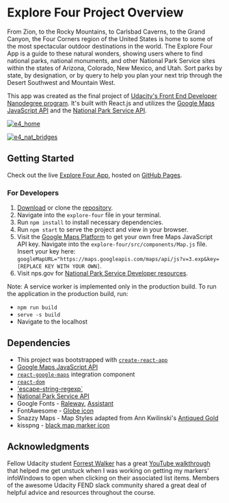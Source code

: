 # Explore Four Project Overview

From Zion, to the Rocky Mountains, to Carlsbad Caverns, to the Grand Canyon, the Four Corners region of the United States is home to some of the most spectacular outdoor destinations in the world. The Explore Four App is a guide to these natural wonders, showing users where to find national parks, national monuments, and other National Park Service sites within the states of Arizona, Colorado, New Mexico, and Utah. Sort parks by state, by designation, or by query to help you plan your next trip through the Desert Southwest and Mountain West.

This app was created as the final project of [Udacity's Front End Developer Nanodegree program](https://www.udacity.com/course/front-end-web-developer-nanodegree--nd001). It's built with React.js and utilizes the [Google Maps JavaScript API](https://developers.google.com/maps/documentation/javascript/tutorial) and the [National Park Service API](https://www.nps.gov/subjects/developer/index.htm). 

<a href="https://mattdahlseid.github.io/explore-four/" target=”_blank”><img src="https://preview.ibb.co/cXRdEU/e4_home.png" alt="e4_home" border="0"></a>

<a href="https://mattdahlseid.github.io/explore-four/" target=”_blank”><img src="https://preview.ibb.co/h4VDEU/e4_nat_bridges.png" alt="e4_nat_bridges" border="0"></a>

## Getting Started

Check out the live [Explore Four App](https://mattdahlseid.github.io/explore-four/), hosted on [GitHub Pages](https://pages.github.com/).

### For Developers

1. [Download](x-github-client://openRepo/https://github.com/mattdahlseid/explore-four) or clone the [repository](https://github.com/mattdahlseid/explore-four).
2. Navigate into the `explore-four` file in your terminal.
3. Run `npm install` to install necessary dependencies.
4. Run `npm start` to serve the project and view in your browser.
5. Visit the [Google Maps Platform](https://cloud.google.com/maps-platform/) to get your own free Maps JavaScript API key. 
Navigate into the `explore-four/src/components/Map.js` file. 
Insert your key here: `googleMapURL="https://maps.googleapis.com/maps/api/js?v=3.exp&key=[REPLACE KEY WITH YOUR OWN]`.
6. Visit nps.gov for [National Park Service Developer resources](https://www.nps.gov/subjects/developer/index.htm).

Note: A service worker is implemented only in the production build. To run the application in the production build, run: 
* `npm run build`
* `serve -s build`
* Navigate to the localhost

## Dependencies

* This project was bootstrapped with [`create-react-app`](https://github.com/facebookincubator/create-react-app)
* [Google Maps JavaScript API](https://developers.google.com/maps/documentation/javascript/tutorial)
* [`react-google-maps`](https://github.com/tomchentw/react-google-maps) integration component
* [`react-dom`](https://www.npmjs.com/package/react-dom)
* ['escape-string-regexp`](https://github.com/sindresorhus/escape-string-regexp)
* [National Park Service API](https://www.nps.gov/subjects/developer/index.htm)
* Google Fonts - [Raleway](https://fonts.google.com/specimen/Raleway?selection.family=Raleway), [Assistant](https://fonts.google.com/specimen/Assistant)
* FontAwesome - [Globe icon](https://fontawesome.com/icons/globe?style=solid)
* Snazzy Maps - Map Styles adapted from Ann Kwilinski's [Antiqued Gold](https://snazzymaps.com/style/12903/antiqued-gold)
* kisspng - [black map marker icon](https://www.kisspng.com/png-google-maps-computer-icons-symbol-map-marker-967954/)

## Acknowledgments

Fellow Udacity student [Forrest Walker](https://github.com/forrestw92) has a great [YouTube walkthrough](https://www.youtube.com/watch?v=ktc8Gp9jD1k&list=PL4rQq4MQP1crXuPtruu_eijgOUUXhcUCP) that helped me get unstuck when I was working on getting my markers' infoWindows to open when clicking on their associated list items.
Members of the awesome Udacity FEND slack community shared a great deal of helpful advice and resources throughout the course.
